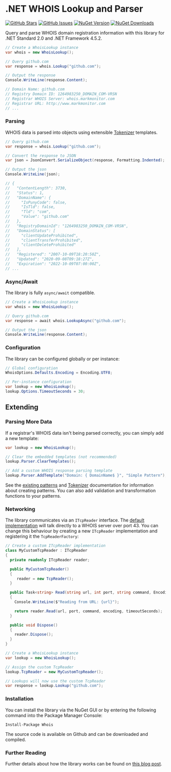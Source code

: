 .NET WHOIS Lookup and Parser
============================
[![GitHub Stars](https://img.shields.io/github/stars/flipbit/whois.svg)](https://github.com/flipbit/whois/stargazers) [![GitHub Issues](https://img.shields.io/github/issues/flipbit/whois.svg)](https://github.com/flipbit/whois/issues) [![NuGet Version](https://img.shields.io/nuget/v/whois.svg)](https://www.nuget.org/packages/Whois/) [![NuGet Downloads](https://img.shields.io/nuget/dt/whois.svg)](https://www.nuget.org/packages/Whois/) 

Query and parse WHOIS domain registration information with this library for .NET Standard 2.0 and .NET Framework 4.5.2.

```csharp
// Create a WhoisLookup instance
var whois = new WhoisLookup();

// Query github.com
var response = whois.Lookup("github.com");

// Output the response
Console.WriteLine(response.Content);

// Domain Name: github.com
// Registry Domain ID: 1264983250_DOMAIN_COM-VRSN
// Registrar WHOIS Server: whois.markmonitor.com
// Registrar URL: http://www.markmonitor.com
// ...
```

### Parsing

WHOIS data is parsed into objects using extensible [Tokenizer](https://github.com/flipbit/tokenizer) templates.

```csharp
// Query github.com
var response = whois.Lookup("github.com");

// Convert the response to JSON
var json = JsonConvert.SerializeObject(response, Formatting.Indented);

// Output the json 
Console.WriteLine(json);

// {
//   "ContentLength": 3730,
//   "Status": 1,
//   "DomainName": {
//     "IsPunyCode": false,
//     "IsTld": false,
//     "Tld": "com",
//     "Value": "github.com"
//   },
//   "RegistryDomainId": "1264983250_DOMAIN_COM-VRSN",
//   "DomainStatus": [
//     "clientUpdateProhibited",
//     "clientTransferProhibited",
//     "clientDeleteProhibited"
//   ],
//   "Registered": "2007-10-09T18:20:50Z",
//   "Updated": "2020-09-08T09:18:27Z",
//   "Expiration": "2022-10-09T07:00:00Z",
// ...
```

### Async/Await

The library is fully `async/await` compatible.

```csharp
// Create a WhoisLookup instance
var whois = new WhoisLookup();

// Query github.com
var response = await whois.LookupAsync("github.com");

// Output the json 
Console.WriteLine(response.Content);
```

### Configuration

The library can be configured globally or per instance:

```csharp
// Global configuration
WhoisOptions.Defaults.Encoding = Encoding.UTF8;

// Per-instance configuration
var lookup = new WhoisLookup();
lookup.Options.TimeoutSeconds = 30;
```

## Extending

### Parsing More Data

If a registrar's WHOIS data isn't being parsed correctly, you can simply add a new template:

```csharp
var lookup = new WhoisLookup();

// Clear the embedded templates (not recommended)
lookup.Parser.ClearTemplates();

// Add a custom WHOIS response parsing template
lookup.Parser.AddTemplate("Domain: { DomainName$ }", "Simple Pattern");
```

See the [existing patterns](https://github.com/flipbit/whois/blob/master/Whois/Resources/generic/tld/Found02.txt) and [Tokenizer](https://github.com/flipbit/tokenizer) documentation for information about creating patterns.  You can also add validation and transformation functions to your patterns.

### Networking

The library communicates via an `ITcpReader` interface.  The [default implementation](https://github.com/flipbit/whois/blob/master/Whois/Net/TcpReader.cs) will talk directly to a WHOIS server over port 43.  You can change this behaviour by creating a new `ITcpReader` implementation and registering it the `TcpReaderFactory`:

```csharp        
// Create a custom ITcpReader implementation
class MyCustomTcpReader : ITcpReader
{
  private readonly ITcpReader reader;

  public MyCustomTcpReader()
  {
     reader = new TcpReader();
  }

  public Task<string> Read(string url, int port, string command, Encoding encoding, int timeoutSeconds)
  {
    Console.WriteLine($"Reading from URL: {url}");

    return reader.Read(url, port, command, encoding, timeoutSeconds);
  }

  public void Dispose()
  {
    reader.Dispose();
  }
}

// Create a WhoisLookup instance
var lookup = new WhoisLookup();

// Assign the custom TcpReader
lookup.TcpReader = new MyCustomTcpReader();

// Lookups will now use the custom TcpReader
var response = lookup.Lookup("github.com");
```

### Installation

You can install the library via the NuGet GUI or by entering the following command into the Package Manager Console:

    Install-Package Whois
    
The source code is available on Github and can be downloaded and compiled.

### Further Reading

Further details about how the library works can be found on [this blog post](http://flipbit.co.uk/2009/06/querying-whois-server-data-with-c.html).

